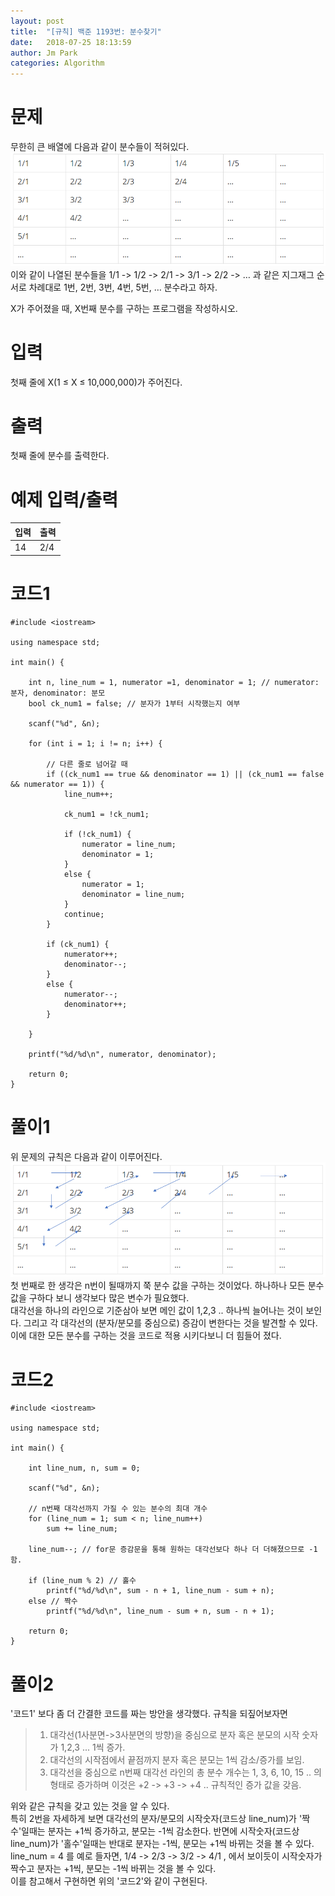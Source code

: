 ```yaml
---
layout: post
title:  "[규칙] 백준 1193번: 분수찾기"
date:   2018-07-25 18:13:59
author: Jm Park
categories: Algorithm
---
```


# 문제
무한히 큰 배열에 다음과 같이 분수들이 적혀있다.  
![백준 1193번 문제](/assets/Algorithm/baek_1193_문제.png)  
이와 같이 나열된 분수들을 1/1 -> 1/2 -> 2/1 -> 3/1 -> 2/2 -> … 과 같은 지그재그 순서로 차례대로 1번, 2번, 3번, 4번, 5번, … 분수라고 하자.  

X가 주어졌을 때, X번째 분수를 구하는 프로그램을 작성하시오.

# 입력
첫째 줄에 X(1 ≤ X ≤ 10,000,000)가 주어진다.

# 출력
첫째 줄에 분수를 출력한다.

# 예제 입력/출력

| 입력 | 출력 |
| :--- | :--- |  
| 14 | 2/4 |

# 코드1
```{.cpp}
#include <iostream>

using namespace std;

int main() {

	int n, line_num = 1, numerator =1, denominator = 1; // numerator: 분자, denominator: 분모
	bool ck_num1 = false; // 분자가 1부터 시작했는지 여부

	scanf("%d", &n);
	
	for (int i = 1; i != n; i++) {

        // 다른 줄로 넘어갈 때
		if ((ck_num1 == true && denominator == 1) || (ck_num1 == false && numerator == 1)) {
			line_num++;
			
			ck_num1 = !ck_num1;

			if (!ck_num1) {
				numerator = line_num;
				denominator = 1;
			}
			else {
				numerator = 1;
				denominator = line_num;
			}
			continue;
		}

		if (ck_num1) {
			numerator++;
			denominator--;
		}
		else {
			numerator--;
			denominator++;
		}
		
	}

	printf("%d/%d\n", numerator, denominator);

	return 0;
}
```

# 풀이1
위 문제의 규칙은 다음과 같이 이루어진다.   
![백준 1193번 풀이](/assets/Algorithm/baek_1193_풀이.PNG)  
첫 번째로 한 생각은 n번이 될때까지 쭉 분수 값을 구하는 것이었다. 하나하나 모든 분수 값을 구하다 보니 생각보다 많은 변수가 필요했다.   
대각선을 하나의 라인으로 기준삼아 보면 메인 값이 1,2,3 .. 하나씩 늘어나는 것이 보인다. 그리고 각 대각선의 (분자/분모를 중심으로) 증감이 변한다는 것을 발견할 수 있다. 이에 대한 모든 분수를 구하는 것을 코드로 적용 시키다보니 더 힘들어 졌다.

# 코드2
```{.cpp}
#include <iostream>

using namespace std;

int main() {

	int line_num, n, sum = 0;

	scanf("%d", &n);

    // n번째 대각선까지 가질 수 있는 분수의 최대 개수
	for (line_num = 1; sum < n; line_num++)
		sum += line_num;

	line_num--; // for문 증감문을 통해 원하는 대각선보다 하나 더 더해졌으므로 -1함.

	if (line_num % 2) // 홀수
		printf("%d/%d\n", sum - n + 1, line_num - sum + n);
	else // 짝수
		printf("%d/%d\n", line_num - sum + n, sum - n + 1);

	return 0;
}
```

# 풀이2
'코드1' 보다 좀 더 간결한 코드를 짜는 방안을 생각했다. 규칙을 되짚어보자면
> 1. 대각선(1사분면->3사분면의 방향)을 중심으로 분자 혹은 분모의 시작 숫자가 1,2,3 ... 1씩 증가.
> 2. 대각선의 시작점에서 끝점까지 분자 혹은 분모는 1씩 감소/증가를 보임.
> 3. 대각선을 중심으로 n번째 대각선 라인의 총 분수 개수는 1, 3, 6, 10, 15 .. 의 형태로 증가하며 이것은 +2 -> +3 -> +4 .. 규칙적인 증가 값을 갖음.  

위와 같은 규칙을 갖고 있는 것을 알 수 있다.   
특히 2번을 자세하게 보면 대각선의 분자/분모의 시작숫자(코드상 line_num)가 '짝수'일때는 분자는 +1씩 증가하고, 분모는 -1씩 감소한다. 반면에 시작숫자(코드상 line_num)가 '홀수'일때는 반대로 분자는 -1씩, 분모는 +1씩 바뀌는 것을 볼 수 있다.  
line_num = 4 를 예로 들자면, 1/4 -> 2/3 -> 3/2 -> 4/1 , 에서 보이듯이 시작숫자가 짝수고 분자는 +1씩, 분모는 -1씩 바뀌는 것을 볼 수 있다.  
이를 참고해서 구현하면 위의 '코드2'와 같이 구현된다.